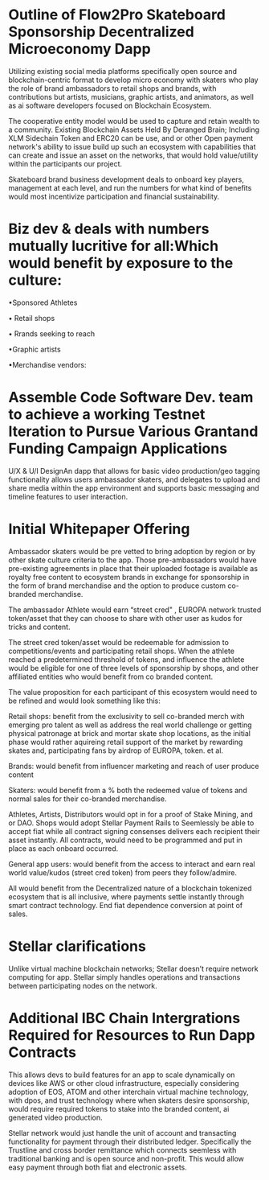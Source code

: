 # Outline of Flow2Pro Skateboard Sponsorship Decentralized Microeconomy Dapp 
Utilizing existing social media platforms specifically open source and blockchain-centric format to  develop micro economy with skaters who play the role of brand ambassadors to retail shops and brands, with contributions but artists, musicians, graphic artists, and animators, as well as ai software developers focused on Blockchain Ecosystem. 

The cooperative entity model would be used to capture and retain wealth to a community.
Existing Blockchain Assets Held By Deranged Brain; Including XLM Sidechain Token and ERC20 can be use, and or other Open payment network's ability to issue build up such an ecosystem with capabilities that can create and issue an asset on the networks,  that would hold value/utility within the participants our project.

Skateboard brand business development deals to onboard key players, management at each level, and run the numbers for what kind of benefits would most incentivize participation and financial sustainability.

# Biz dev & deals with numbers mutually lucritive for all:Which would benefit by exposure to the culture:
•Sponsored Athletes

• Retail shops

• Rrands seeking to reach

•Graphic artists

•Merchandise vendors:

# Assemble Code Software Dev. team to achieve a working Testnet Iteration to Pursue Various Grantand Funding Campaign Applications 

U/X & U/I DesignAn dapp that allows for basic video production/geo tagging functionality allows users ambassador skaters, and delegates to upload and share media within the app environment and supports basic messaging and timeline features to user interaction.

# Initial Whitepaper Offering

Ambassador skaters would be pre vetted to bring adoption by region or by other skate culture criteria to the app. Those pre-ambassadors would have pre-existing agreements in place that their uploaded footage is available as royalty free content to ecosystem brands in exchange for sponsorship in the form of brand merchandise and the option to produce custom co-branded merchandise.

The ambassador Athlete would earn “street cred" , EUROPA network trusted token/asset that they can choose to share with other user as kudos for tricks and content. 

The street cred token/asset would be redeemable for admission to competitions/events and participating retail shops. When the athlete reached a predetermined threshold of tokens, and influence the athlete would be eligible for one of three levels of sponsorship by shops, and other affiliated entities who would benefit from co branded content.

The value proposition for each participant of this ecosystem would need to be refined and would look something like this:

Retail shops: benefit from the exclusivity to sell co-branded merch with emerging pro talent as well as address the real world challenge or getting physical patronage at brick and mortar skate shop locations, as the initial phase would rather aquireing retail support of the market by rewarding skates and, participating fans by airdrop of EUROPA, token. et al. 

Brands: would benefit from influencer marketing and reach of user produce content 

Skaters: would benefit from a % both the redeemed value of tokens and normal sales for their co-branded merchandise. 

Athletes, Artists, Distributors would opt in for a proof of Stake Mining, and or DAO. Shops would adopt Stellar Payment Rails to Seemlessly be able to accept fiat while all contract signing consenses delivers each recipient their asset instantly. All contracts, would need to be programmed and put in place as each onboard occurred.

General app users: would benefit from the access to interact and earn real world value/kudos (street cred token) from peers they follow/admire.

All would benefit from the Decentralized nature of a blockchain tokenized ecosystem that is all inclusive, where payments settle instantly through smart contract technology. End fiat dependence conversion at point of sales.

# Stellar clarifications

Unlike virtual machine blockchain networks; Stellar doesn’t require network computing for app. Stellar simply handles operations and transactions between participating nodes on the network.

# Additional IBC Chain Intergrations Required for Resources to Run Dapp Contracts 

This allows devs to build features for an app to scale dynamically on devices like AWS or other cloud infrastructure, especially considering adoption of EOS, ATOM and other interchain virtual machine technology, with dpos, and trust technology where when skaters desire sponsorship, would require required tokens to stake into the branded content, ai generated video production.

Stellar network would just handle the unit of account and transacting functionality for payment through their distributed ledger. Specifically the Trustline and cross border remittance which connects seemless with traditional banking and is open source and non-profit. This would allow easy payment through both fiat and electronic assets. 

